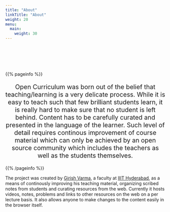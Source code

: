```yaml
---
title: "About"
linkTitle: "About"
weight: 20
menu:
  main:
    weight: 30
---
```


<br/>
<br/>
<br/>
<br/>

{{% pageinfo %}}

<p style="font-size:1.4em; text-align: center; line-">Open Curriculum was born out of the belief that teaching/learning is a very delicate process. While it is easy to teach such that few brilliant students learn, it is really hard to make sure that no student is left behind. Content has to be carefully curated and presented in the language of the learner. Such level of detail requires continous improvement of course material which can only be achieved by an open source community which includes the teachers as well as the students themselves.</p>

{{% /pageinfo %}}


The project was created by [Girish Varma](https://girishvarma.in), a faculty at [IIIT Hyderabad](https://iiit.ac.in/), as a means of continously improving his teaching material, organizing scribed notes from students and curating resources from the web. Currently it hosts videos, notes, problems and links to other resources on the web on a per lecture basis. It also allows anyone to make changes to the content easily in the browser itself.

